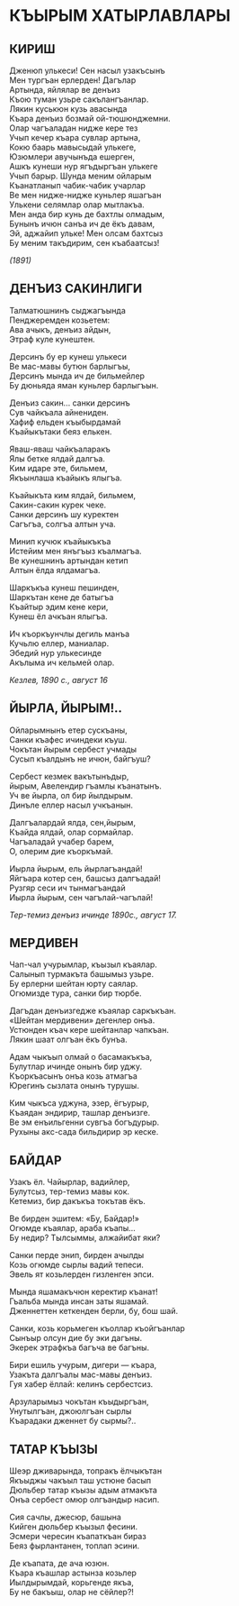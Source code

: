 # КЪЫРЫМ ХАТЫРЛАВЛАРЫ

## КИРИШ

Дженюп улькеси! Сен насыл узакъсынъ  
Мен тургъан ерлерден! Дагълар  
Артында, яйлялар ве денъиз  
Къою туман узьре сакълангъанлар.  
Лякин куськюн кузь авасында  
Къара денъиз бозмай ой-тюшюнджемни.  
Олар чагъаладан нидже кере тез  
Учып кечер къара сувлар артына,  
Кокю баарь мавысыдай улькеге,  
Юзюмлери авучынъда ешерген,  
Ашкъ кунеши нур ягъдыргъан улькеге  
Учып барыр. Шунда меним ойларым  
Къанатланып чабик-чабик учарлар  
Ве мен нидже-нидже куньлер яшагъан  
Улькени селямлар олар мытлакъа.  
Мен анда бир кунь де бахтлы олмадым,  
Бунынъ ичюн санъа ич де ёкъ давам,  
Эй, аджайип ульке! Мен олсам бахтсыз  
Бу меним такъдирим, сен къабаатсыз!

_(1891)_

## ДЕНЪИЗ САКИНЛИГИ

Талматюшнинъ сыджагъында  
Пенджеремден козьетем:  
Ава ачыкъ, денъиз айдын,  
Этраф куле кунештен.

Дерсинъ бу ер кунеш улькеси  
Ве мас-мавы бутюн барлыгъы,  
Дерсинъ мында ич де бильмейлер  
Бу дюньяда яман куньлер барлыгъын.

Денъиз сакин... санки дерсинъ  
Сув чайкъала айнениден.  
Хафиф ельден къыбырдамай  
Къайыкътаки беяз елькен.

Яваш-яваш чайкъаларакъ  
Ялы бетке ялдай далгъа.  
Ким идаре эте, бильмем,  
Якъынлаша къайыкъ ялыгъа.

Къайыкъта ким ялдай, бильмем,  
Сакин-сакин курек чеке.  
Санки дерсинъ шу куректен  
Сагъгъа, солгъа алтын уча.

Минип кучюк къайыкъкъа  
Истейим мен янъгъыз къалмагъа.  
Ве кунешнинъ артындан кетип  
Алтын ёлда ялдамагъа.

Шаркъкъа кунеш пешинден,  
Шаркътан кене де батыгъа  
Къайтыр эдим кене кери,  
Кунеш ёл ачкъан ялыгъа.

Ич къоркъунчлы дегиль манъа  
Кучьлю еллер, маниалар.  
Эбедий нур улькесинде  
Акълыма ич кельмей олар.

_Кезлев, 1890 с., август 16_

## ЙЫРЛА, ЙЫРЫМ!..

Ойларымнынъ етер сускъаны,  
Санки къафес ичиндеки къуш.  
Чокътан йырым сербест учмады  
Сусып къалдынъ не ичюн, байгъуш?

Сербест кезмек вакътынъдыр,  
йырым, Авелендир гъамлы къанатынъ.  
Уч ве йырла, ол бир йылдырым.  
Динъле еллер насыл учкъанын.

Далгъалардай ялда, сен,йырым,  
Къайда ялдай, олар сормайлар.  
Чагъаладай учабер барем,  
О, олерим дие къоркъмай.

Иырла йырым, ель йырлагъандай!  
Яйгъара котер сен, башсыз далгъадай!  
Рузгяр сеси ич тынмагъандай  
Иырла йырым, сен чагълай-чагълай!

_Тер-темиз денъиз ичинде 1890с., август 17._

## МЕРДИВЕН

Чап-чал учурымлар, къызыл къаялар.  
Салынып турмакъта башымыз узьре.  
Бу ерлерни шейтан юрту саялар.  
Огюмизде тура, санки бир тюрбе.

Дагъдан денъизгедже къаялар саркъкъан.  
«Шейтан мердивени» дегенлер онъа.  
Устюнден къач кере шейтанлар чапкъан.  
Лякин шаат олгъан ёкъ бунъа.

Адам чыкъып олмай о басамакъкъа,  
Булутлар ичинде онынъ бир уджу.  
Къоркъасынъ онъа козь атмагъа  
Юрегинъ сызлата онынъ турушы.

Ким чыкъса уджуна, эзер, ёгъурыр,  
Къаядан эндирир, ташлар денъизге.  
Ве эм енъильгенни сувгъа богъдурыр.  
Рухыны акс-сада бильдирир эр кеске.

## БАЙДАР

Узакъ ёл. Чайырлар, вадийлер,  
Булутсыз, тер-темиз мавы кок.  
Кетемиз, бир дакъкъа токътав ёкъ.

Ве бирден эшитем: «Бу, Байдар!»  
Огюмде къаялар, араба къапы...  
Бу недир? Тылсыммы, алжайибат яки?

Санки перде энип, бирден ачылды  
Козь огюмде сырлы вадий тепеси.  
Эвель ят козьлерден гизленген эпси.

Мында яшамакъчюн керектир къанат!  
Гъальба мында инсан заты яшамай.  
Дженнеттен кеткенден берли, бу, бош шай.

Санки, козь корьмеген къоллар къойгъанлар  
Сынъыр олсун дие бу эки дагъны.  
Экерек этрафкъа багъча ве багъны.

Бири ешиль учурым, дигери — къара,  
Узакъта далгъалы мас-мавы денъиз.  
Гуя хабер ёллай: келинъ сербестсиз.

Арзуларымыз чокътан къыдыргъан,  
Унутылгъан, джоюлгъан сырлы  
Къарадаки дженнет бу сырмы?..

## ТАТАР КЪЫЗЫ

Шеэр дживарында, топракъ ёлчыкътан  
Якъыджы чакъыл таш устюне басып  
Дюльбер татар къызы адым атмакъта  
Онъа сербест омюр олгъандыр насип.

Сия сачлы, джесюр, башына  
Кийген дюльбер къызыл фесини.  
Эсмери чересин къапаткъан бираз  
Беяз фырлантанен, топлап эсини.

Де къапата, де ача юзюн.  
Къара къашлар астынза козьлер  
Иылдырымдай, корьгенде якъа,  
Бу не бакъыш, олар не сёйлер?!
